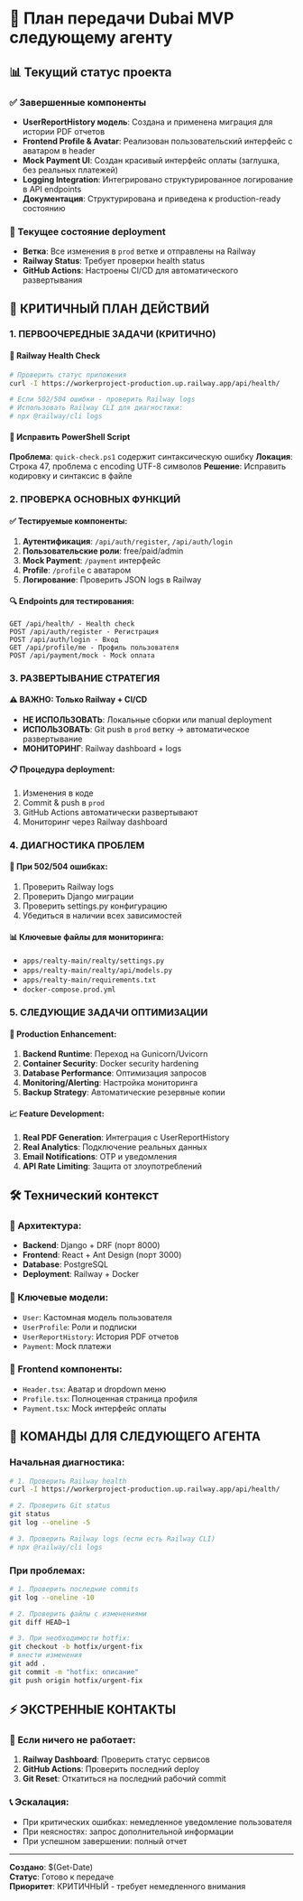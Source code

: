 # 🎯 План передачи Dubai MVP следующему агенту

## 📊 Текущий статус проекта

### ✅ Завершенные компоненты
- **UserReportHistory модель**: Создана и применена миграция для истории PDF отчетов
- **Frontend Profile & Avatar**: Реализован пользовательский интерфейс с аватаром в header
- **Mock Payment UI**: Создан красивый интерфейс оплаты (заглушка, без реальных платежей)
- **Logging Integration**: Интегрировано структурированное логирование в API endpoints
- **Документация**: Структурирована и приведена к production-ready состоянию

### 🔄 Текущее состояние deployment
- **Ветка**: Все изменения в `prod` ветке и отправлены на Railway
- **Railway Status**: Требует проверки health status
- **GitHub Actions**: Настроены CI/CD для автоматического развертывания

## 🎯 КРИТИЧНЫЙ ПЛАН ДЕЙСТВИЙ

### 1. ПЕРВООЧЕРЕДНЫЕ ЗАДАЧИ (КРИТИЧНО)

#### 🚨 Railway Health Check
```bash
# Проверить статус приложения
curl -I https://workerproject-production.up.railway.app/api/health/

# Если 502/504 ошибки - проверить Railway logs
# Использовать Railway CLI для диагностики:
# npx @railway/cli logs
```

#### 🔧 Исправить PowerShell Script
**Проблема**: `quick-check.ps1` содержит синтаксическую ошибку
**Локация**: Строка 47, проблема с encoding UTF-8 символов
**Решение**: Исправить кодировку и синтаксис в файле

### 2. ПРОВЕРКА ОСНОВНЫХ ФУНКЦИЙ

#### ✅ Тестируемые компоненты:
1. **Аутентификация**: `/api/auth/register`, `/api/auth/login`
2. **Пользовательские роли**: free/paid/admin
3. **Mock Payment**: `/payment` интерфейс
4. **Profile**: `/profile` с аватаром
5. **Логирование**: Проверить JSON logs в Railway

#### 🔍 Endpoints для тестирования:
```
GET /api/health/ - Health check
POST /api/auth/register - Регистрация
POST /api/auth/login - Вход
GET /api/profile/me - Профиль пользователя
POST /api/payment/mock - Mock оплата
```

### 3. РАЗВЕРТЫВАНИЕ СТРАТЕГИЯ

#### ⚠️ ВАЖНО: Только Railway + CI/CD
- **НЕ ИСПОЛЬЗОВАТЬ**: Локальные сборки или manual deployment
- **ИСПОЛЬЗОВАТЬ**: Git push в `prod` ветку → автоматическое развертывание
- **МОНИТОРИНГ**: Railway dashboard + logs

#### 📋 Процедура deployment:
1. Изменения в коде
2. Commit & push в `prod`
3. GitHub Actions автоматически развертывают
4. Мониторинг через Railway dashboard

### 4. ДИАГНОСТИКА ПРОБЛЕМ

#### 🔧 При 502/504 ошибках:
1. Проверить Railway logs
2. Проверить Django миграции
3. Проверить settings.py конфигурацию
4. Убедиться в наличии всех зависимостей

#### 📊 Ключевые файлы для мониторинга:
- `apps/realty-main/realty/settings.py`
- `apps/realty-main/realty/api/models.py`
- `apps/realty-main/requirements.txt`
- `docker-compose.prod.yml`

### 5. СЛЕДУЮЩИЕ ЗАДАЧИ ОПТИМИЗАЦИИ

#### 🎯 Production Enhancement:
1. **Backend Runtime**: Переход на Gunicorn/Uvicorn
2. **Container Security**: Docker security hardening  
3. **Database Performance**: Оптимизация запросов
4. **Monitoring/Alerting**: Настройка мониторинга
5. **Backup Strategy**: Автоматические резервные копии

#### 📈 Feature Development:
1. **Real PDF Generation**: Интеграция с UserReportHistory
2. **Real Analytics**: Подключение реальных данных
3. **Email Notifications**: OTP и уведомления
4. **API Rate Limiting**: Защита от злоупотреблений

## 🛠️ Технический контекст

### 📁 Архитектура:
- **Backend**: Django + DRF (порт 8000)
- **Frontend**: React + Ant Design (порт 3000)  
- **Database**: PostgreSQL
- **Deployment**: Railway + Docker

### 🔑 Ключевые модели:
- `User`: Кастомная модель пользователя
- `UserProfile`: Роли и подписки
- `UserReportHistory`: История PDF отчетов
- `Payment`: Mock платежи

### 🎨 Frontend компоненты:
- `Header.tsx`: Аватар и dropdown меню
- `Profile.tsx`: Полноценная страница профиля
- `Payment.tsx`: Mock интерфейс оплаты

## 🚀 КОМАНДЫ ДЛЯ СЛЕДУЮЩЕГО АГЕНТА

### Начальная диагностика:
```bash
# 1. Проверить Railway health
curl -I https://workerproject-production.up.railway.app/api/health/

# 2. Проверить Git status
git status
git log --oneline -5

# 3. Проверить Railway logs (если есть Railway CLI)
# npx @railway/cli logs
```

### При проблемах:
```bash
# 1. Проверить последние commits
git log --oneline -10

# 2. Проверить файлы с изменениями
git diff HEAD~1

# 3. При необходимости hotfix:
git checkout -b hotfix/urgent-fix
# внести изменения
git add .
git commit -m "hotfix: описание"
git push origin hotfix/urgent-fix
```

## ⚡ ЭКСТРЕННЫЕ КОНТАКТЫ

### 🔧 Если ничего не работает:
1. **Railway Dashboard**: Проверить статус сервисов
2. **GitHub Actions**: Проверить последний deploy
3. **Git Reset**: Откатиться на последний рабочий commit

### 📞 Эскалация:
- При критических ошибках: немедленное уведомление пользователя
- При неясностях: запрос дополнительной информации
- При успешном завершении: полный отчет

---
**Создано**: $(Get-Date)  
**Статус**: Готово к передаче  
**Приоритет**: КРИТИЧНЫЙ - требует немедленного внимания  
